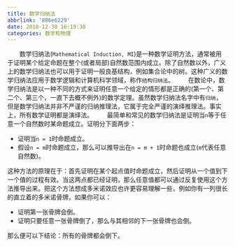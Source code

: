 ```yaml
---
title: 数学归纳法
abbrlink: '886e6229'
date: 2018-12-30 16:19:38
categories: 数学和物理
---
```

&emsp;&emsp;数学归纳法(`Mathematical Induction, MI`)是一种数学证明方法，通常被用于证明某个给定命题在整个(或者局部)自然数范围内成立。除了自然数以外，广义上的数学归纳法也可以用于证明一般良基结构，例如集合论中的树。这种广义的数学归纳法应用于数学逻辑和计算机科学领域，称作`结构归纳法`。
&emsp;&emsp;在数论中，数学归纳法是以一种不同的方式来证明任意一个给定的情形都是正确的(第一个、第二个、第三个，一直下去概不例外)的数学定理。虽然数学归纳法名字中有`归纳`，但是数学归纳法并非不严谨的归纳推理法，它属于完全严谨的演绎推理法。事实上，所有数学证明都是演绎法。
&emsp;&emsp;最简单和常见的数学归纳法是证明当`n`等于任意一个自然数时某命题成立。证明分下面两步：

- 证明当`n = 1`时命题成立。
- 假设`n = m`时命题成立，那么可以推导出在`n = m + 1`时命题也成立(`m`代表任意自然数)。

这种方法的原理在于：首先证明在某个起点值时命题成立，然后证明从一个值到下一个值的过程有效。当这两点都已经证明，那么任意值都可以通过反复使用这个方法推导出来。把这个方法想成多米诺效应也许更容易理解一些，例如你有一列很长的直立着的多米诺骨牌，如果你可以：

- 证明第一张骨牌会倒。
- 证明只要任意一张骨牌倒了，那么与其相邻的下一张骨牌也会倒。

那么便可以下结论：所有的骨牌都会倒下。
